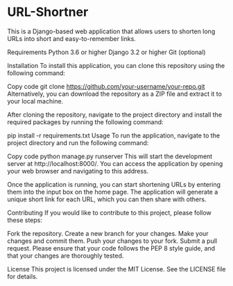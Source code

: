 # URL-Shortner
This is a Django-based web application that allows users to shorten long URLs into short and easy-to-remember links.

Requirements
Python 3.6 or higher
Django 3.2 or higher
Git (optional)

Installation
To install this application, you can clone this repository using the following command:

Copy code
git clone https://github.com/your-username/your-repo.git
Alternatively, you can download the repository as a ZIP file and extract it to your local machine.

After cloning the repository, navigate to the project directory and install the required packages by running the following command:

pip install -r requirements.txt
Usage
To run the application, navigate to the project directory and run the following command:

Copy code
python manage.py runserver
This will start the development server at http://localhost:8000/. You can access the application by opening your web browser and navigating to this address.

Once the application is running, you can start shortening URLs by entering them into the input box on the home page. The application will generate a unique short link for each URL, which you can then share with others.

Contributing
If you would like to contribute to this project, please follow these steps:

Fork the repository.
Create a new branch for your changes.
Make your changes and commit them.
Push your changes to your fork.
Submit a pull request.
Please ensure that your code follows the PEP 8 style guide, and that your changes are thoroughly tested.

License
This project is licensed under the MIT License. See the LICENSE file for details.
